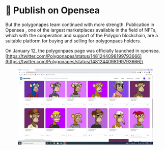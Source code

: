 # 🎇 Publish on Opensea

But the polygonapes team continued with more strength. Publication in Opensea , one of the largest marketplaces available in the field of NFTs, which with the cooperation and support of the Polygon blockchain, are a suitable platform for buying and selling for polygonpaes holders.

On January 12, the polygonpaes page was officially launched in opensea. [https://twitter.com/Polygonapes/status/1481244098199793666](https://twitter.com/Polygonapes/status/1481244098199793666)\


<figure><img src="../.gitbook/assets/8d8a3c25-f99a-4cff-ace6-a729ecac1e0b.jpeg" alt=""><figcaption></figcaption></figure>

&#x20;
